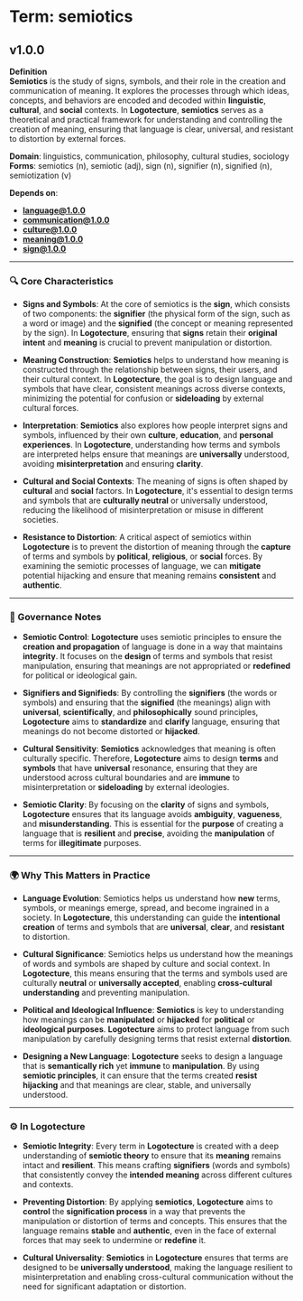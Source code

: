 # Term: semiotics

## v1.0.0

**Definition**  
**Semiotics** is the study of signs, symbols, and their role in the creation and communication of meaning. It explores the processes through which ideas, concepts, and behaviors are encoded and decoded within **linguistic**, **cultural**, and **social** contexts. In **Logotecture**, **semiotics** serves as a theoretical and practical framework for understanding and controlling the creation of meaning, ensuring that language is clear, universal, and resistant to distortion by external forces.

**Domain**: linguistics, communication, philosophy, cultural studies, sociology  
**Forms**: semiotics (n), semiotic (adj), sign (n), signifier (n), signified (n), semiotization (v)

**Depends on**:  
- **language@1.0.0**  
- **communication@1.0.0**  
- **culture@1.0.0**  
- **meaning@1.0.0**  
- **sign@1.0.0**

---

### 🔍 Core Characteristics

- **Signs and Symbols**: At the core of semiotics is the **sign**, which consists of two components: the **signifier** (the physical form of the sign, such as a word or image) and the **signified** (the concept or meaning represented by the sign). In **Logotecture**, ensuring that **signs** retain their **original intent** and **meaning** is crucial to prevent manipulation or distortion.

- **Meaning Construction**: **Semiotics** helps to understand how meaning is constructed through the relationship between signs, their users, and their cultural context. In **Logotecture**, the goal is to design language and symbols that have clear, consistent meanings across diverse contexts, minimizing the potential for confusion or **sideloading** by external cultural forces.

- **Interpretation**: **Semiotics** also explores how people interpret signs and symbols, influenced by their own **culture**, **education**, and **personal experiences**. In **Logotecture**, understanding how terms and symbols are interpreted helps ensure that meanings are **universally** understood, avoiding **misinterpretation** and ensuring **clarity**.

- **Cultural and Social Contexts**: The meaning of signs is often shaped by **cultural** and **social** factors. In **Logotecture**, it's essential to design terms and symbols that are **culturally neutral** or universally understood, reducing the likelihood of misinterpretation or misuse in different societies.

- **Resistance to Distortion**: A critical aspect of semiotics within **Logotecture** is to prevent the distortion of meaning through the **capture** of terms and symbols by **political**, **religious**, or **social** forces. By examining the semiotic processes of language, we can **mitigate** potential hijacking and ensure that meaning remains **consistent** and **authentic**.

---

### 🔐 Governance Notes

- **Semiotic Control**: **Logotecture** uses semiotic principles to ensure the **creation and propagation** of language is done in a way that maintains **integrity**. It focuses on the **design** of terms and symbols that resist manipulation, ensuring that meanings are not appropriated or **redefined** for political or ideological gain.

- **Signifiers and Signifieds**: By controlling the **signifiers** (the words or symbols) and ensuring that the **signified** (the meanings) align with **universal**, **scientifically**, and **philosophically** sound principles, **Logotecture** aims to **standardize** and **clarify** language, ensuring that meanings do not become distorted or **hijacked**.

- **Cultural Sensitivity**: **Semiotics** acknowledges that meaning is often culturally specific. Therefore, **Logotecture** aims to design **terms** and **symbols** that have **universal** resonance, ensuring that they are understood across cultural boundaries and are **immune** to misinterpretation or **sideloading** by external ideologies.

- **Semiotic Clarity**: By focusing on the **clarity** of signs and symbols, **Logotecture** ensures that its language avoids **ambiguity**, **vagueness**, and **misunderstanding**. This is essential for the **purpose** of creating a language that is **resilient** and **precise**, avoiding the **manipulation** of terms for **illegitimate** purposes.

---

### 🌍 Why This Matters in Practice

- **Language Evolution**: Semiotics helps us understand how **new** terms, symbols, or meanings emerge, spread, and become ingrained in a society. In **Logotecture**, this understanding can guide the **intentional creation** of terms and symbols that are **universal**, **clear**, and **resistant** to distortion.

- **Cultural Significance**: Semiotics helps us understand how the meanings of words and symbols are shaped by culture and social context. In **Logotecture**, this means ensuring that the terms and symbols used are culturally **neutral** or **universally accepted**, enabling **cross-cultural understanding** and preventing manipulation.

- **Political and Ideological Influence**: **Semiotics** is key to understanding how meanings can be **manipulated** or **hijacked** for **political** or **ideological purposes**. **Logotecture** aims to protect language from such manipulation by carefully designing terms that resist external **distortion**.

- **Designing a New Language**: **Logotecture** seeks to design a language that is **semantically rich** yet **immune** to **manipulation**. By using **semiotic principles**, it can ensure that the terms created **resist hijacking** and that meanings are clear, stable, and universally understood.

---

### ⚙️ In Logotecture

- **Semiotic Integrity**: Every term in **Logotecture** is created with a deep understanding of **semiotic theory** to ensure that its **meaning** remains intact and **resilient**. This means crafting **signifiers** (words and symbols) that consistently convey the **intended meaning** across different cultures and contexts.

- **Preventing Distortion**: By applying **semiotics**, **Logotecture** aims to **control** the **signification process** in a way that prevents the manipulation or distortion of terms and concepts. This ensures that the language remains **stable** and **authentic**, even in the face of external forces that may seek to undermine or **redefine** it.

- **Cultural Universality**: **Semiotics** in **Logotecture** ensures that terms are designed to be **universally understood**, making the language resilient to misinterpretation and enabling cross-cultural communication without the need for significant adaptation or distortion.
